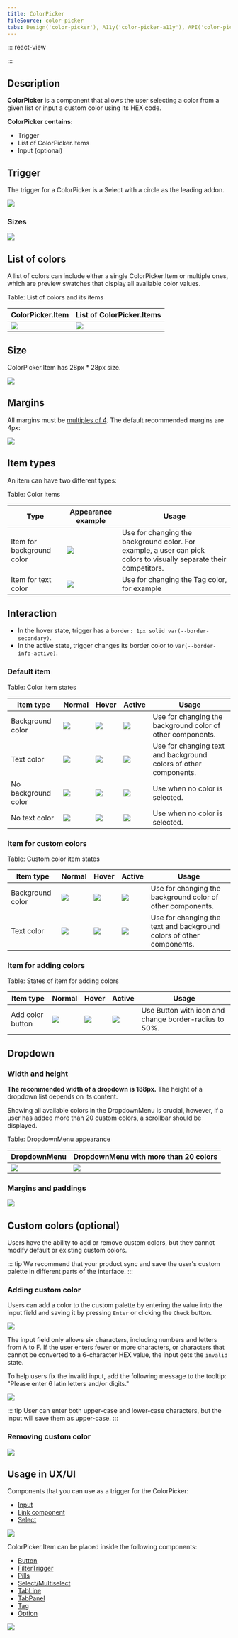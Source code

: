 ```yaml
---
title: ColorPicker
fileSource: color-picker
tabs: Design('color-picker'), A11y('color-picker-a11y'), API('color-picker-api'), Example('color-picker-code'), Changelog('color-picker-changelog')
---
```


::: react-view

<script lang="tsx">
import React from 'react';
import PlaygroundGeneration from '@components/PlaygroundGeneration';
import ColorPicker from '@semcore/ui/color-picker';

const Preview = (preview) => {
  const { bool } = preview('ColorPicker');

  const displayLabel = bool({
    key: 'displayLabel',
    defaultValue: false,
    label: 'Show label',
  });

  return (
    <React.Fragment>
      <ColorPicker displayLabel={displayLabel} />
    </React.Fragment>
  );
};

const App = PlaygroundGeneration(Preview);
</script>

:::

## Description

**ColorPicker** is a component that allows the user selecting a color from a given list or input a custom color using its HEX code.

**ColorPicker contains:**

- Trigger
- List of ColorPicker.Items
- Input (optional)

## Trigger

The trigger for a ColorPicker is a Select with a circle as the leading addon.

![](static/trigger.png)

### Sizes

![](static/trigger-size.png)

## List of colors

A list of colors can include either a single ColorPicker.Item or multiple ones, which are preview swatches that display all available color values.

Table: List of colors and its items

| ColorPicker.Item     | List of ColorPicker.Items                             |
| -------------------- | ----------------------------------------------------- |
| ![](static/colorpicker-item-bg-default.png) | ![](static/colorpicker-inline.png) |

## Size

ColorPicker.Item has 28px * 28px size.

![](static/colorpicker-item-size.png)

## Margins

All margins must be [multiples of 4](/layout/box-system/box-system#spacing_system). The default recommended margins are 4px:

![](static/colorpicker-margins.png)

## Item types

An item can have two different types:

Table: Color items

| Type            | Appearance example                                                             | Usage                                                                                                                 |
| --------------- | ------------------------------------------------------------------------------ | --------------------------------------------------------------------------------------------------------------------------- |
| Item for background color | ![](static/colorpicker-item-bg-default.png) | Use for changing the background color. For example, a user can pick colors to visually separate their competitors. |
| Item for text color      | ![](static/colorpicker-item-text-default.png)    | Use for changing the Tag color, for example                                                                                             |

## Interaction

- In the hover state, trigger has a `border: 1px solid var(--border-secondary)`.
- In the active state, trigger changes its border color to `var(--border-info-active)`.

### Default item

Table: Color item states

| Item type | Normal | Hover | Active | Usage |
| ------------------- | ------------------------------- | -------------------------- | ----------------------- | -------------------- |
| Background color | ![](static/colorpicker-item-bg-default.png) | ![](static/colorpicker-item-bg-hover.png) | ![](static/colorpicker-item-bg-active.png)| Use for changing the background color of other components.|
| Text color | ![](static/colorpicker-item-text-default.png) | ![](static/colorpicker-item-text-hover.png) | ![](static/colorpicker-item-text-active.png)| Use for changing text and background colors of other components.|
| No background color | ![](static/colorpicker-item-nocolor-default.png) | ![](static/colorpicker-item-nocolor-hover.png) | ![](static/colorpicker-item-nocolor-active.png)| Use when no color is selected.|
| No text color | ![](static/colorpicker-item-text-nocolor-default.png) | ![](static/colorpicker-item-text-nocolor-hover.png) | ![](static/colorpicker-item-text-nocolor-active.png)| Use when no color is selected.|

### Item for custom colors

Table: Custom color item states

| Item type | Normal | Hover | Active                                              | Usage |
| ------------------- | ------------------------------- | -------------------------- |-----------------------------------------------------| -------------------- |
| Background color | ![](static/colorpicker-item-custom-default.png) | ![](static/colorpicker-item-custom-hover.png) | ![](static/colorpicker-item-custom-active.png)      | Use for changing the background color of other components.|
| Text color | ![](static/colorpicker-item-custom-text-default.png) | ![](static/colorpicker-item-custom-text-hover.png) | ![](static/colorpicker-item-custom-text-active.png) | Use for changing the text and background colors of other components.|

### Item for adding colors

Table: States of item for adding colors

| Item type | Normal | Hover | Active | Usage |
| ------------------- | ------------------------------- | -------------------------- | ----------------------- | -------------------- |
| Add color button | ![](static/btn-add-default.png) | ![](static/btn-add-hover.png) | ![](static/btn-add-active.png)| Use Button with icon and change border-radius to 50%.|

## Dropdown

### Width and height

**The recommended width of a dropdown is 188px.** The height of a dropdown list depends on its content.

Showing all available colors in the DropdownMenu is crucial, however, if a user has added more than 20 custom colors, a scrollbar should be displayed.

Table: DropdownMenu appearance

| DropdownMenu                  | DropdownMenu with more than 20 colors |
| ----------------------------- | ------------------------------------- |
| ![](static/dropdown-menu.png) | ![](static/scroll.png)                |

### Margins and paddings

![](static/colorpicker-margins-paddings.png)

## Custom colors (optional)

Users have the ability to add or remove custom colors, but they cannot modify default or existing custom colors.

::: tip
We recommend that your product sync and save the user's custom palette in different parts of the interface.
:::

### Adding custom color

Users can add a color to the custom palette by entering the value into the input field and saving it by pressing `Enter` or clicking the `Check` button.

![](static/add-custom-color.png)

The input field only allows six characters, including numbers and letters from A to F. If the user enters fewer or more characters, or characters that cannot be converted to a 6-character HEX value, the input gets the `invalid` state.

To help users fix the invalid input, add the following message to the tooltip: "Please enter 6 latin letters and/or digits."

![](static/validation.png)

::: tip
User can enter both upper-case and lower-case characters, but the input will save them as upper-case.
:::

### Removing custom color

![](static/remove-custom-color.png)

## Usage in UX/UI

Components that you can use as a trigger for the ColorPicker:

- [Input](/components/input/input)
- [Link component](/components/link/link)
- [Select](/components/select/select)

![](static/color-picker-triggers.png)

ColorPicker.Item can be placed inside the following components:

- [Button](/components/button/button)
- [FilterTrigger](/components/filter-trigger/filter-trigger)
- [Pills](/components/pills/pills)
- [Select/Multiselect](/components/select/select)
- [TabLine](/components/tab-line/tab-line)
- [TabPanel](/components/tab-panel/tab-panel)
- [Tag](/components/tag/tag)
- [Option](/components/dropdown-menu/dropdown-menu#a66af9)

![](static/color-picker-places.png)


